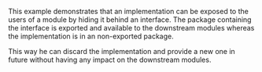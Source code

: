 This example demonstrates that an implementation can be exposed to the users of a module by hiding it behind an interface. The package containing the interface is exported and available to the downstream modules whereas the implementation is in an non-exported package.

This way he can discard the implementation and provide a new one in future without having any impact on the downstream modules.
